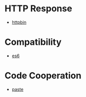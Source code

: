 # HTTP Response
* [httpbin](http://httpbin.org/)

# Compatibility
* [es6](http://kangax.github.io/compat-table/es6/)

# Code Cooperation
* [paste](http://paste.ubuntu.com/)
